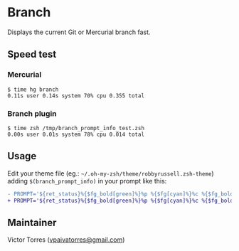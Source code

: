 # Branch

Displays the current Git or Mercurial branch fast.

## Speed test

### Mercurial

```shell
$ time hg branch
0.11s user 0.14s system 70% cpu 0.355 total
```

### Branch plugin

```shell
$ time zsh /tmp/branch_prompt_info_test.zsh
0.00s user 0.01s system 78% cpu 0.014 total
```

## Usage

Edit your theme file (eg.: `~/.oh-my-zsh/theme/robbyrussell.zsh-theme`)
adding `$(branch_prompt_info)` in your prompt like this:

```diff
- PROMPT='${ret_status}%{$fg_bold[green]%}%p %{$fg[cyan]%}%c %{$fg_bold[blue]%}$(git_prompt_info)%{$fg_bold[blue]%} % %{$reset_color%}'
+ PROMPT='${ret_status}%{$fg_bold[green]%}%p %{$fg[cyan]%}%c %{$fg_bold[blue]%}$(git_prompt_info)$(branch_prompt_info)%{$fg_bold[blue]%} % %{$reset_color%}'
```

## Maintainer

Victor Torres (<vpaivatorres@gmail.com>)

